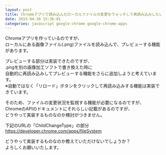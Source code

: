 ```yaml
---
layout: post
title: Chromeアプリで読み込んだローカルファイルの変更をウォッチして再読み込みしたいです。
date: 2015-04-30 15:36:01
categories: javascript google-chrome google-chrome-apps
---
```

<p>Chromeアプリを作っているのですが、<br>
ローカルにある画像ファイル(.png)ファイルを読み込んで、プレビューする機能があります。</p>

<p>プレビューする部分は実装できたのですが、<br>
.pngを別の画像加工ソフトで書き換えた時に<br>
自動的に再読み込みしてプレビューする機能をさらに追加しようと考えています。<br>
※自動ではなく「リロード」ボタンをクリックして再読み込みする機能は実装できています。</p>

<p>そのため、ファイルの変更状況を監視する機能が必要になるのですが、<br>
ChromeのAPIのドキュメントにそれらしい記載があるのですが、<br>
どうやって実装するものなのか検討がつきません。</p>

<p>下記のURLの「ChildChangeType」の部分<br>
<a href="https://developer.chrome.com/apps/fileSystem" rel="nofollow">https://developer.chrome.com/apps/fileSystem</a></p>

<p>どうやって実装するものなのか教えていただけないでしょうか？<br>
よろしくお願いいたします。</p>
